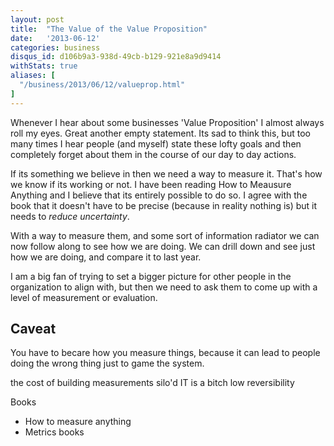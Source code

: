 ```yaml
---
layout: post
title:  "The Value of the Value Proposition"
date:   '2013-06-12'
categories: business
disqus_id: d106b9a3-938d-49cb-b129-921e8a9d9414
withStats: true
aliases: [
  "/business/2013/06/12/valueprop.html"
]
---
```


Whenever I hear about some businesses 'Value Proposition' I almost always
roll my eyes. Great another empty statement. Its sad to think this, but
too many times I hear people (and myself) state these lofty goals and then
completely forget about them in the course of our day to day actions.

If its something we believe in then we need a way to measure it. That's how
we know if its working or not. I have been reading How to Meausure Anything
and I believe that its entirely possible to do so. I agree with the book
that it doesn't have to be precise (because in reality nothing is) but it
needs to _reduce uncertainty_.

With a way to measure them, and some sort of information radiator we can now
follow along to see how we are doing. We can drill down and see just how we
are doing, and compare it to last year.

I am a big fan of trying to set a bigger picture for other people in the
organization to align with, but then we need to ask them to come up with a
level of measurement or evaluation.

## Caveat
You have to becare how you measure things, because it can lead to people doing
the wrong thing just to game the system.

the cost of building measurements
silo'd IT is a bitch
low reversibility

Books

- How to measure anything
- Metrics books
